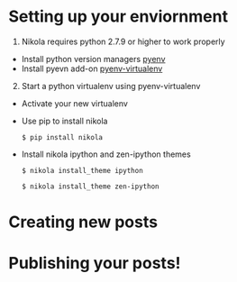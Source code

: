 # Setting up your enviornment

1. Nikola requires python 2.7.9 or higher to work properly

  * Install python version managers [pyenv](https://github.com/yyuu/pyenv)
  * Install pyevn add-on [pyenv-virtualenv](https://github.com/yyuu/pyenv-virtualenv)
2. Start a python virtualenv using pyenv-virtualenv

  * Activate your new virtualenv
  * Use pip to install nikola
    
    `$ pip install nikola`

  * Install nikola ipython and zen-ipython themes

    `$ nikola install_theme ipython`

    `$ nikola install_theme zen-ipython`


# Creating new posts



# Publishing your posts!